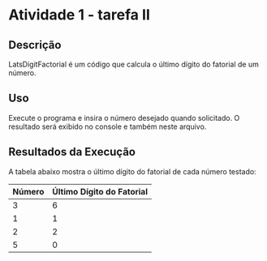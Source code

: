 # Atividade 1 - tarefa II

## Descrição

LatsDigitFactorial é um código que calcula o último dígito do fatorial de um número.

## Uso

Execute o programa e insira o número desejado quando solicitado. O resultado será exibido no console e também neste arquivo.

## Resultados da Execução

A tabela abaixo mostra o último dígito do fatorial de cada número testado:

| Número | Último Dígito do Fatorial |
|--------|---------------------------|
|    3   |            6              |
|    1   |            1              |
|    2   |            2              |
|    5   |            0              |
